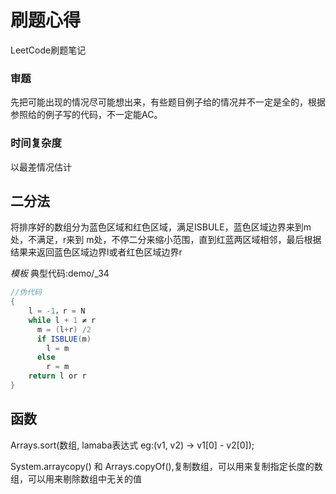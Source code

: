 # 刷题心得

LeetCode刷题笔记

### 审题
先把可能出现的情况尽可能想出来，有些题目例子给的情况并不一定是全的，根据参照给的例子写的代码，不一定能AC。

### 时间复杂度
以最差情况估计

## 二分法


将排序好的数组分为蓝色区域和红色区域，满足ISBULE，蓝色区域边界来到m处，不满足，r来到
m处，不停二分来缩小范围，直到红蓝两区域相邻，最后根据结果来返回蓝色区域边界l或者红色区域边界r

*模板*
典型代码:demo/_34
```java
//伪代码
{
    l = -1，r = N
    while l + 1 ≠ r
      m = (l+r) /2
      if ISBLUE(m)
        l = m
      else
        r = m
    return l or r
}
```

## 函数

Arrays.sort(数组, lamaba表达式  eg:(v1, v2) -> v1[0] - v2[0]);

System.arraycopy() 和 Arrays.copyOf(),复制数组，可以用来复制指定长度的数组，可以用来剔除数组中无关的值